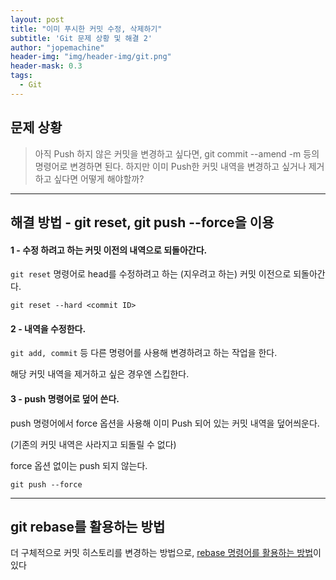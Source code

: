 ```yaml
---
layout: post
title: "이미 푸시한 커밋 수정, 삭제하기"
subtitle: 'Git 문제 상황 및 해결 2'
author: "jopemachine"
header-img: "img/header-img/git.png"
header-mask: 0.3
tags:
  - Git
---
```


## 문제 상황 

<blockquote>
아직 Push 하지 않은 커밋을 변경하고 싶다면, git commit --amend -m 등의 명령어로 변경하면 된다.
하지만 이미 Push한 커밋 내역을 변경하고 싶거나 제거하고 싶다면 어떻게 해야할까?
</blockquote>

<hr>

## 해결 방법 - git reset, git push --force을 이용


<h4>1 - 수정 하려고 하는 커밋 이전의 내역으로 되돌아간다.</h4>

`git reset` 명령어로 head를 수정하려고 하는 (지우려고 하는) 커밋 이전으로 되돌아간다.

~~~
git reset --hard <commit ID>
~~~

<h4>2 - 내역을 수정한다.</h4>

`git add, commit` 등 다른 명령어를 사용해 변경하려고 하는 작업을 한다.

해당 커밋 내역을 제거하고 싶은 경우엔 스킵한다.

<h4>3 - push 명령어로 덮어 쓴다.</h4>

push 명령어에서 force 옵션을 사용해 이미 Push 되어 있는 커밋 내역을 덮어씌운다.

(기존의 커밋 내역은 사라지고 되돌릴 수 없다)

force 옵션 없이는 push 되지 않는다. 

~~~
git push --force
~~~

<hr>

## git rebase를 활용하는 방법

더 구체적으로 커밋 히스토리를 변경하는 방법으로, [rebase 명령어를 활용하는 방법](https://jopemachine.github.io/2020/04/04/Git04/)이 있다
